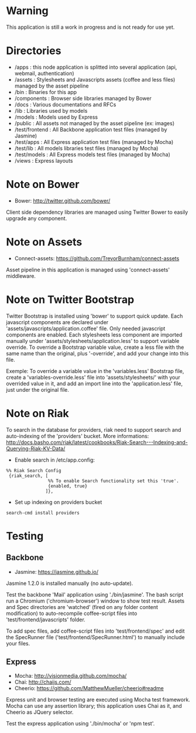 Warning
=======

This application is still a work in progress and is not ready for use yet.

Directories
===========

* /apps          : this node application is splitted into several application (api, webmail, authentication)
* /assets        : Stylesheets and Javascripts assets (coffee and less files) managed by the asset pipeline
* /bin           : Binaries for this app
* /components    : Browser side libraries managed by Bower 
* /docs          : Various documentations and RFCs
* /lib           : Libraries used by models
* /models        : Models used by Express
* /public        : All assets not managed by the asset pipeline (ex: images)
* /test/frontend : All Backbone application test files (managed by Jasmine)
* /test/apps     : All Express application test files (managed by Mocha)
* /test/lib      : All models libraries test files (managed by Mocha)
* /test/models   : All Express models test files (managed by Mocha)
* /views         : Express layouts

Note on Bower
=============

* Bower: http://twitter.github.com/bower/

Client side dependency libraries are managed using Twitter Bower to easily upgrade any component.

Note on Assets
==============

* Connect-assets: https://github.com/TrevorBurnham/connect-assets

Asset pipeline in this application is managed using 'connect-assets' middleware.

Note on Twitter Bootstrap
=========================

Twitter Bootstrap is installed using 'bower' to support quick update.
Each javascript components are declared under 'assets/javascripts/application.coffee' file. Only needed javascript components are enabled.
Each stylesheets less component are imported manually under 'assets/stylesheets/application.less' to support variable override.
To override a Bootstrap variable value, create a less file with the same name than the original, plus '-override', and add your change into this file.

Exemple: To override a variable value in the 'variables.less' Bootstrap file, create a 'variables-override.less' file into 'assets/stylesheets/' with your overrided value in it, and add an import line into the 'application.less' file, just under the original file.

Note on Riak
============

To search in the database for providers, riak need to support search and auto-indexing of the 'providers' bucket.
More informations: http://docs.basho.com/riak/latest/cookbooks/Riak-Search---Indexing-and-Querying-Riak-KV-Data/

* Enable search in /etc/app.config:

```
%% Riak Search Config
 {riak_search, [
                %% To enable Search functionality set this 'true'.
                {enabled, true}
               ]},
```

* Set up indexing on providers bucket

```
search-cmd install providers
```

Testing
=======

Backbone
--------

* Jasmine: https://jasmine.github.io/

Jasmine 1.2.0 is installed manually (no auto-update).

Test the backbone 'Mail' application using './bin/jasmine'. 
The bash script run a Chromium ('chromium-browser') window to show test result.
Assets and Spec directories are 'watched' (fired on any folder content modification) to auto-recompile coffee-script files into 'test/frontend/javascripts' folder.

To add spec files, add coffee-script files into 'test/frontend/spec' and edit the SpecRunner file ('test/frontend/SpecRunner.html') to manually include your files.

Express
-------

* Mocha: http://visionmedia.github.com/mocha/
* Chai: http://chaijs.com/
* Cheerio: https://github.com/MatthewMueller/cheerio#readme

Express unit and browser testing are executed using Mocha test framework. Mocha can use any assertion library; this application uses Chai as it, and Cheerio as JQuery selector.

Test the express application using './bin/mocha' or 'npm test'.
